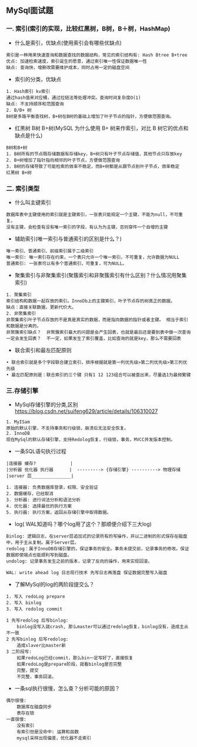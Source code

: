 ## MySql面试题

### 一. 索引(索引的实现，比较红黑树，B树，B＋树，HashMap)

+ 什么是索引，优缺点(使用索引会有哪些优缺点)

```
索引是一种用来快速查询和数据查找的数据结构，常见的索引结构有: Hash Btree B+tree
优点: 加速检索速度，索引诞生的愿意，通过索引唯一性保证数据唯一性
缺点: 查询快，增删改需要维护成本，同时占用一定的磁盘空间
```

+ 索引的分类，优缺点

```
1. Hash索引 kv索引
通过hash值来对应桶，通过拉链法等处理冲突。查询时间复杂度O(1)
缺点: 不支持顺序和范围查询
2. B/B+ 树
B树是多路平衡查找树，B+树在B树的基础上增加了叶子节点的指针，方便做范围查询。
```

+ 红黑树 B树 B+树(MySQL 为什么使用 B+ 树来作索引，对比 B 树它的优点和缺点是什么)

```
B树和B+树
1. B树所有的节点既存储数据有存储key，B+树只有叶子节点存储值，其他节点只存放key
2. B+树增加了指针指向相邻的叶子节点，方便做范围查询
3. B树的存储导致了可能检索的效率不稳定，而B+树都是从跟节点到叶子节点，效率稳定
红黑树 B+树

```

### 二. 索引类型

+ 什么叫主键索引

```
数据库表中主键使用的索引就是主键索引，一张表只能规定一个主键，不能为null，不可重复。
没有主键，会检查有没有唯一索引的字段，有认为为主键，否则穿件一个自增的主键
```

+ 辅助索引(唯一索引与普通索引的区别是什么？)

```
唯一索引、普通索引、前缀索引属于二级索引
唯一索引: 唯一索引存在约束，一个表只允许一个唯一索引，不可重复，允许数据为NULL
普通索引: 一张表可以有多个普通索引，可重复，可为NULL。
```

+ 聚集索引与非聚集索引(聚簇索引和非聚簇索引有什么区别？什么情况用聚集索引)

```
1. 聚集索引
索引结构和数据一起存放的索引。InnoDb上的主键索引，叶子节点存的树真正的数据。
缺点：直接关联数据，更新代价大。
2. 非聚集索引
非聚集索引叶子节点存放的不是真是真实的数据，而是指向数据的指针或者主键。 相当于索引和数据是分离的。
非聚簇索引缺点？  非聚簇索引最大的问题是会产生回表，也就是最后还是要到表中做一次查询
一定会发生回表？  不一定，如果发生了索引覆盖，比如查询的就是key，那么不需要回表
```

+ 联合索引和最左匹配原则

```
• 联合索引就是多个字段联合建立索引，排序根据就是第一列优先级>第二列优先级>第三列优先级
• 最左匹配原则是：联合索引的三个键 只有1 12 123组合可以被查出来，尽量选1为最频繁键
```

### 三.存储引擎

+ MySql存储引擎的分类,区别 https://blog.csdn.net/suifeng629/article/details/106310027

```
1. MyISam
原始的默认引擎，不支持事务和行级锁，崩溃后无法安全恢复。
2. InnoDB
现在MySql的默认存储引擎，支持Redolog恢复，行级锁，事务，MVCC并发版本控制。
```

+ 一条SQL语句执行过程

```
|连接器 缓存?  	  		 |
|分析器 优化器 执行器	  |  ---------> {存储引擎} ----------> 物理存储
|server 层_______________|
```

```
1. 连接器: 负责数据库登录，权限、安全验证
2. 数据缓存，已经取消
3. 分析器: 进行词法分析和语法分析
4. 优化器: 选择最优的执行方案
5. 执行器: 执行方案，返回从存储引擎中取得数据。
```

+ log( WAL知道吗？哪个log用了这个？那顺便介绍下三大log)

```
Binlog: 逻辑日志，在server层追加式的记录所有的写操作，并以二进制的形式保存在磁盘中，用于主从复制。属于Server层。
redolog：属于InnoDB存储引擎的，保证事务的安全。事务未提交前，记录事务的修改。保证数据即使端点也能顺利写到磁盘。
undolog: 记录事务发生之前的版本，记录了反向的操作，用来实现回滚。

WAL: write ahead log 日志现行技术 先写日志再落盘 保证数据完整写入磁盘
```

+ 了解MySql的log的两阶段提交么？

```
1. 写入 redoLog prepare
2. 写入 binlog
3. 写入 redolog commit

1 先写redolog 后写binlog: 
	binlog没写入就crash, 那么master可以通过redolog恢复，binlog没有，造成主从不一致
2 先写binlog 后写redolog:
	造成slaver比master新
3 二阶段写:
	如果redoLog已经commit，那么bin一定写好了，直接恢复
	如果redoLog是prepare阶段，就看binlog是否完整
	完整，提交
	不完整，事务回滚。
```

+ 一条sql执行很慢，怎么查？分析可能的原因？

```
偶尔很慢:
	数据库在磁盘同步
	表存在锁
一直很慢:
	没有索引
	有索引但是没命中: 运算和函数
	mysql采样出现偏差，优化器不走索引
```

